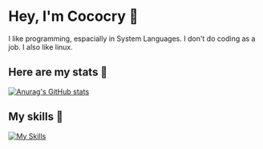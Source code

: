 # Hey, I'm Cococry 👋
I like programming, espacially in System 
Languages. I don't do coding as a job.
I also like linux. 

## Here are my stats 🚀
[![Anurag's GitHub stats](https://github-readme-stats.vercel.app/api?username=knavels)](https://github.com/anuraghazra/github-readme-stats)

## My skills 💪
[![My Skills](https://skillicons.dev/icons?i=c,cpp,go,csharp,,python)](https://skillicons.dev)
